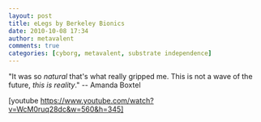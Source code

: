 ```yaml
---
layout: post
title: eLegs by Berkeley Bionics
date: 2010-10-08 17:34
author: metavalent
comments: true
categories: [cyborg, metavalent, substrate independence]
---
```

"It was so <em>natural</em> that's what really gripped me. This is not a wave of the future, <em>this is reality</em>." -- Amanda Boxtel

[youtube https://www.youtube.com/watch?v=WcM0ruq28dc&w=560&h=345]


